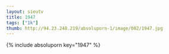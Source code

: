 ```yaml
--- 
layout: sieutv
title: 1947
tags: ["1k"]
thumb: http://94.23.248.219/absoluporn-1/image/002/1947.jpg
---
```

{% include absoluporn key="1947" %} 
